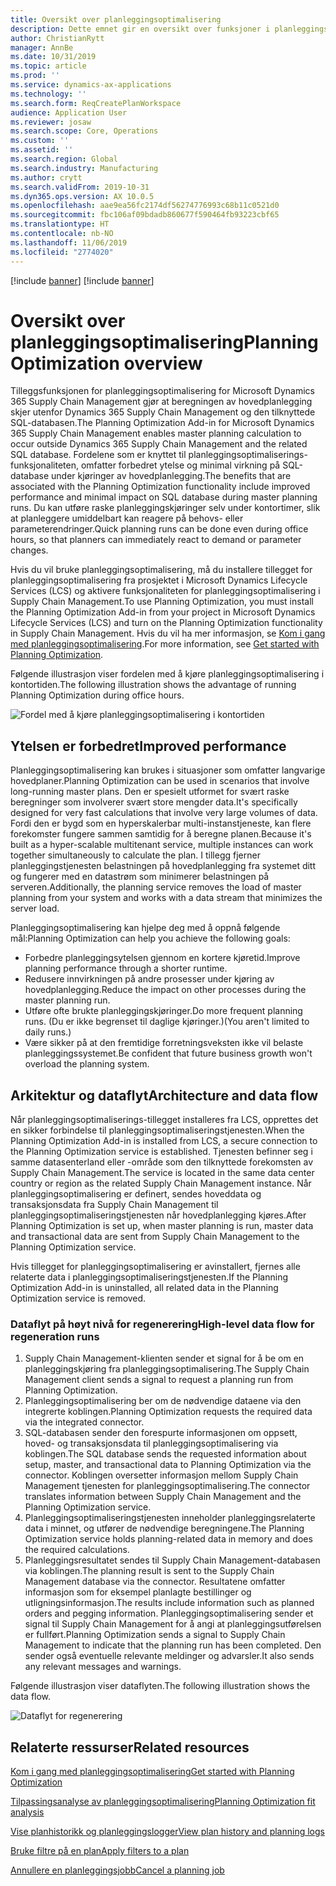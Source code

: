 ```yaml
---
title: Oversikt over planleggingsoptimalisering
description: Dette emnet gir en oversikt over funksjoner i planleggingsoptimalisering.
author: ChristianRytt
manager: AnnBe
ms.date: 10/31/2019
ms.topic: article
ms.prod: ''
ms.service: dynamics-ax-applications
ms.technology: ''
ms.search.form: ReqCreatePlanWorkspace
audience: Application User
ms.reviewer: josaw
ms.search.scope: Core, Operations
ms.custom: ''
ms.assetid: ''
ms.search.region: Global
ms.search.industry: Manufacturing
ms.author: crytt
ms.search.validFrom: 2019-10-31
ms.dyn365.ops.version: AX 10.0.5
ms.openlocfilehash: aae9ea56fc2174df56274776993c68b11c0521d0
ms.sourcegitcommit: fbc106af09bdadb860677f590464fb93223cbf65
ms.translationtype: HT
ms.contentlocale: nb-NO
ms.lasthandoff: 11/06/2019
ms.locfileid: "2774020"
---
```

[!include [banner](../../includes/banner.md)]
[!include [banner](../../includes/preview-banner.md)]

# <a name="planning-optimization-overview"></a><span data-ttu-id="1e864-103">Oversikt over planleggingsoptimalisering</span><span class="sxs-lookup"><span data-stu-id="1e864-103">Planning Optimization overview</span></span>

<span data-ttu-id="1e864-104">Tilleggsfunksjonen for planleggingsoptimalisering for Microsoft Dynamics 365 Supply Chain Management gjør at beregningen av hovedplanlegging skjer utenfor Dynamics 365 Supply Chain Management og den tilknyttede SQL-databasen.</span><span class="sxs-lookup"><span data-stu-id="1e864-104">The Planning Optimization Add-in for Microsoft Dynamics 365 Supply Chain Management enables master planning calculation to occur outside Dynamics 365 Supply Chain Management and the related SQL database.</span></span> <span data-ttu-id="1e864-105">Fordelene som er knyttet til planleggingsoptimaliserings-funksjonaliteten, omfatter forbedret ytelse og minimal virkning på SQL-database under kjøringer av hovedplanlegging.</span><span class="sxs-lookup"><span data-stu-id="1e864-105">The benefits that are associated with the Planning Optimization functionality include improved performance and minimal impact on SQL database during master planning runs.</span></span> <span data-ttu-id="1e864-106">Du kan utføre raske planleggingskjøringer selv under kontortimer, slik at planleggere umiddelbart kan reagere på behovs- eller parameterendringer.</span><span class="sxs-lookup"><span data-stu-id="1e864-106">Quick planning runs can be done even during office hours, so that planners can immediately react to demand or parameter changes.</span></span>

<span data-ttu-id="1e864-107">Hvis du vil bruke planleggingsoptimalisering, må du installere tillegget for planleggingsoptimalisering fra prosjektet i Microsoft Dynamics Lifecycle Services (LCS) og aktivere funksjonaliteten for planleggingsoptimalisering i Supply Chain Management.</span><span class="sxs-lookup"><span data-stu-id="1e864-107">To use Planning Optimization, you must install the Planning Optimization Add-in from your project in Microsoft Dynamics Lifecycle Services (LCS) and turn on the Planning Optimization functionality in Supply Chain Management.</span></span> <span data-ttu-id="1e864-108">Hvis du vil ha mer informasjon, se [Kom i gang med planleggingsoptimalisering](get-started.md).</span><span class="sxs-lookup"><span data-stu-id="1e864-108">For more information, see [Get started with Planning Optimization](get-started.md).</span></span>

<span data-ttu-id="1e864-109">Følgende illustrasjon viser fordelen med å kjøre planleggingsoptimalisering i kontortiden.</span><span class="sxs-lookup"><span data-stu-id="1e864-109">The following illustration shows the advantage of running Planning Optimization during office hours.</span></span>

![Fordel med å kjøre planleggingsoptimalisering i kontortiden](media/PlanningOptimization1.png)

## <a name="improved-performance"></a><span data-ttu-id="1e864-111">Ytelsen er forbedret</span><span class="sxs-lookup"><span data-stu-id="1e864-111">Improved performance</span></span>

<span data-ttu-id="1e864-112">Planleggingsoptimalisering kan brukes i situasjoner som omfatter langvarige hovedplaner.</span><span class="sxs-lookup"><span data-stu-id="1e864-112">Planning Optimization can be used in scenarios that involve long-running master plans.</span></span> <span data-ttu-id="1e864-113">Den er spesielt utformet for svært raske beregninger som involverer svært store mengder data.</span><span class="sxs-lookup"><span data-stu-id="1e864-113">It's specifically designed for very fast calculations that involve very large volumes of data.</span></span> <span data-ttu-id="1e864-114">Fordi den er bygd som en hyperskalerbar multi-instanstjeneste, kan flere forekomster fungere sammen samtidig for å beregne planen.</span><span class="sxs-lookup"><span data-stu-id="1e864-114">Because it's built as a hyper-scalable multitenant service, multiple instances can work together simultaneously to calculate the plan.</span></span> <span data-ttu-id="1e864-115">I tillegg fjerner planleggingstjenesten belastningen på hovedplanlegging fra systemet ditt og fungerer med en datastrøm som minimerer belastningen på serveren.</span><span class="sxs-lookup"><span data-stu-id="1e864-115">Additionally, the planning service removes the load of master planning from your system and works with a data stream that minimizes the server load.</span></span>

<span data-ttu-id="1e864-116">Planleggingsoptimalisering kan hjelpe deg med å oppnå følgende mål:</span><span class="sxs-lookup"><span data-stu-id="1e864-116">Planning Optimization can help you achieve the following goals:</span></span>

- <span data-ttu-id="1e864-117">Forbedre planleggingsytelsen gjennom en kortere kjøretid.</span><span class="sxs-lookup"><span data-stu-id="1e864-117">Improve planning performance through a shorter runtime.</span></span>
- <span data-ttu-id="1e864-118">Redusere innvirkningen på andre prosesser under kjøring av hovedplanlegging.</span><span class="sxs-lookup"><span data-stu-id="1e864-118">Reduce the impact on other processes during the master planning run.</span></span>
- <span data-ttu-id="1e864-119">Utføre ofte brukte planleggingskjøringer.</span><span class="sxs-lookup"><span data-stu-id="1e864-119">Do more frequent planning runs.</span></span> <span data-ttu-id="1e864-120">(Du er ikke begrenset til daglige kjøringer.)</span><span class="sxs-lookup"><span data-stu-id="1e864-120">(You aren't limited to daily runs.)</span></span>
- <span data-ttu-id="1e864-121">Være sikker på at den fremtidige forretningsveksten ikke vil belaste planleggingssystemet.</span><span class="sxs-lookup"><span data-stu-id="1e864-121">Be confident that future business growth won't overload the planning system.</span></span>

## <a name="architecture-and-data-flow"></a><span data-ttu-id="1e864-122">Arkitektur og dataflyt</span><span class="sxs-lookup"><span data-stu-id="1e864-122">Architecture and data flow</span></span>

<span data-ttu-id="1e864-123">Når planleggingsoptimaliserings-tillegget installeres fra LCS, opprettes det en sikker forbindelse til planleggingsoptimaliseringstjenesten.</span><span class="sxs-lookup"><span data-stu-id="1e864-123">When the Planning Optimization Add-in is installed from LCS, a secure connection to the Planning Optimization service is established.</span></span> <span data-ttu-id="1e864-124">Tjenesten befinner seg i samme datasenterland eller -område som den tilknyttede forekomsten av Supply Chain Management.</span><span class="sxs-lookup"><span data-stu-id="1e864-124">The service is located in the same data center country or region as the related Supply Chain Management instance.</span></span> <span data-ttu-id="1e864-125">Når planleggingsoptimalisering er definert, sendes hoveddata og transaksjonsdata fra Supply Chain Management til planleggingsoptimaliseringstjenesten når hovedplanlegging kjøres.</span><span class="sxs-lookup"><span data-stu-id="1e864-125">After Planning Optimization is set up, when master planning is run, master data and transactional data are sent from Supply Chain Management to the Planning Optimization service.</span></span>

<span data-ttu-id="1e864-126">Hvis tillegget for planleggingsoptimalisering er avinstallert, fjernes alle relaterte data i planleggingsoptimaliseringstjenesten.</span><span class="sxs-lookup"><span data-stu-id="1e864-126">If the Planning Optimization Add-in is uninstalled, all related data in the Planning Optimization service is removed.</span></span>

### <a name="high-level-data-flow-for-regeneration-runs"></a><span data-ttu-id="1e864-127">Dataflyt på høyt nivå for regenerering</span><span class="sxs-lookup"><span data-stu-id="1e864-127">High-level data flow for regeneration runs</span></span>

1. <span data-ttu-id="1e864-128">Supply Chain Management-klienten sender et signal for å be om en planleggingskjøring fra planleggingsoptimalisering.</span><span class="sxs-lookup"><span data-stu-id="1e864-128">The Supply Chain Management client sends a signal to request a planning run from Planning Optimization.</span></span>
2. <span data-ttu-id="1e864-129">Planleggingsoptimalisering ber om de nødvendige dataene via den integrerte koblingen.</span><span class="sxs-lookup"><span data-stu-id="1e864-129">Planning Optimization requests the required data via the integrated connector.</span></span>
3. <span data-ttu-id="1e864-130">SQL-databasen sender den forespurte informasjonen om oppsett, hoved- og transaksjonsdata til planleggingsoptimalisering via koblingen.</span><span class="sxs-lookup"><span data-stu-id="1e864-130">The SQL database sends the requested information about setup, master, and transactional data to Planning Optimization via the connector.</span></span> <span data-ttu-id="1e864-131">Koblingen oversetter informasjon mellom Supply Chain Management tjenesten for planleggingsoptimalisering.</span><span class="sxs-lookup"><span data-stu-id="1e864-131">The connector translates information between Supply Chain Management and the Planning Optimization service.</span></span>
4. <span data-ttu-id="1e864-132">Planleggingsoptimaliseringstjenesten inneholder planleggingsrelaterte data i minnet, og utfører de nødvendige beregningene.</span><span class="sxs-lookup"><span data-stu-id="1e864-132">The Planning Optimization service holds planning-related data in memory and does the required calculations.</span></span>
5. <span data-ttu-id="1e864-133">Planleggingsresultatet sendes til Supply Chain Management-databasen via koblingen.</span><span class="sxs-lookup"><span data-stu-id="1e864-133">The planning result is sent to the Supply Chain Management database via the connector.</span></span> <span data-ttu-id="1e864-134">Resultatene omfatter informasjon som for eksempel planlagte bestillinger og utligningsinformasjon.</span><span class="sxs-lookup"><span data-stu-id="1e864-134">The results include information such as planned orders and pegging information.</span></span> <span data-ttu-id="1e864-135">Planleggingsoptimalisering sender et signal til Supply Chain Management for å angi at planleggingsutførelsen er fullført.</span><span class="sxs-lookup"><span data-stu-id="1e864-135">Planning Optimization sends a signal to Supply Chain Management to indicate that the planning run has been completed.</span></span> <span data-ttu-id="1e864-136">Den sender også eventuelle relevante meldinger og advarsler.</span><span class="sxs-lookup"><span data-stu-id="1e864-136">It also sends any relevant messages and warnings.</span></span>

<span data-ttu-id="1e864-137">Følgende illustrasjon viser dataflyten.</span><span class="sxs-lookup"><span data-stu-id="1e864-137">The following illustration shows the data flow.</span></span>

![Dataflyt for regenerering](media/PlanningOptimization2.png)

## <a name="related-resources"></a><span data-ttu-id="1e864-139">Relaterte ressurser</span><span class="sxs-lookup"><span data-stu-id="1e864-139">Related resources</span></span>

[<span data-ttu-id="1e864-140">Kom i gang med planleggingsoptimalisering</span><span class="sxs-lookup"><span data-stu-id="1e864-140">Get started with Planning Optimization</span></span>](get-started.md)

[<span data-ttu-id="1e864-141">Tilpassingsanalyse av planleggingsoptimalisering</span><span class="sxs-lookup"><span data-stu-id="1e864-141">Planning Optimization fit analysis</span></span>](planning-optimization-fit-analysis.md)

[<span data-ttu-id="1e864-142">Vise planhistorikk og planleggingslogger</span><span class="sxs-lookup"><span data-stu-id="1e864-142">View plan history and planning logs</span></span>](plan-history-logs.md)

[<span data-ttu-id="1e864-143">Bruke filtre på en plan</span><span class="sxs-lookup"><span data-stu-id="1e864-143">Apply filters to a plan</span></span>](plan-filters.md)

[<span data-ttu-id="1e864-144">Annullere en planleggingsjobb</span><span class="sxs-lookup"><span data-stu-id="1e864-144">Cancel a planning job</span></span>](cancel-planning-job.md)
